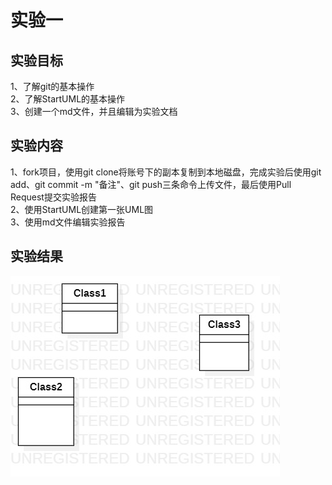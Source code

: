 # 实验一

## 实验目标
1、了解git的基本操作  
2、了解StartUML的基本操作  
3、创建一个md文件，并且编辑为实验文档  
## 实验内容
1、fork项目，使用git clone将账号下的副本复制到本地磁盘，完成实验后使用git add、git commit -m "备注"、git push三条命令上传文件，最后使用Pull Request提交实验报告  
2、使用StartUML创建第一张UML图  
3、使用md文件编辑实验报告  
## 实验结果

![第一个UML图](./first_model.jpg)
